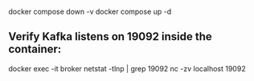 docker compose down -v
docker compose up -d

## Verify Kafka listens on 19092 inside the container:
docker exec -it broker netstat -tlnp | grep 19092
nc -zv localhost 19092